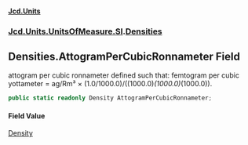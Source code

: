 #### [Jcd.Units](index.md 'index')
### [Jcd.Units.UnitsOfMeasure.SI](Jcd.Units.UnitsOfMeasure.SI.md 'Jcd.Units.UnitsOfMeasure.SI').[Densities](Densities.md 'Jcd.Units.UnitsOfMeasure.SI.Densities')

## Densities.AttogramPerCubicRonnameter Field

attogram per cubic ronnameter defined such that: femtogram per cubic yottameter = ag/Rm³ ×
(1.0/1000.0)/((1000.0)*(1000.0)*(1000.0)).

```csharp
public static readonly Density AttogramPerCubicRonnameter;
```

#### Field Value
[Density](Density.md 'Jcd.Units.UnitTypes.Density')